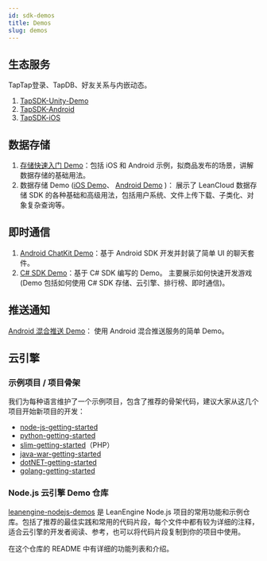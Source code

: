 ```yaml
---
id: sdk-demos
title: Demos
slug: demos
---
```


## 生态服务 

TapTap登录、TapDB、好友关系与内嵌动态。

1. [TapSDK-Unity-Demo](https://github.com/TapTap/TapSDK-Unity-Demo)  
2. [TapSDK-Android](https://github.com/taptap/TapSDK-Android)  
3. [TapSDK-iOS](https://github.com/TapTap/TapSDK-iOS)  


## 数据存储

1. [存储快速入门 Demo](https://github.com/leancloud/StorageStarted)：包括 iOS 和 Android 示例，拟商品发布的场景，讲解数据存储的基础用法。
2. 数据存储 Demo ([iOS Demo](https://github.com/leancloud/LeanStorageDemo-iOS)、 [Android Demo](https://github.com/leancloud/LeanStorageDemo-Android) )： 展示了 LeanCloud 数据存储 SDK 的各种基础和高级用法，包括用户系统、文件上传下载、子类化、对象复杂查询等。

## 即时通信

1. [Android ChatKit Demo](https://github.com/leancloud/LeanCloudChatKit-Android)：基于 Android SDK 开发并封装了简单 UI 的聊天套件。
2. [C# SDK Demo](https://github.com/leancloud/CSharp-SDK-Unity-Demo)：基于 C# SDK 编写的 Demo。 主要展示如何快速开发游戏(Demo 包括如何使用 C# SDK 存储、云引擎、排行榜、即时通信)。

## 推送通知

[Android 混合推送 Demo](https://github.com/leancloud/mixpush-demos)： 使用 Android 混合推送服务的简单 Demo。

## 云引擎

### 示例项目 / 项目骨架

我们为每种语言维护了一个示例项目，包含了推荐的骨架代码，建议大家从这几个项目开始新项目的开发：

- [node-js-getting-started](https://github.com/leancloud/node-js-getting-started/)
- [python-getting-started](https://github.com/leancloud/python-getting-started)
- [slim-getting-started](https://github.com/leancloud/slim-getting-started)（PHP）
- [java-war-getting-started](https://github.com/leancloud/java-war-getting-started)
- [dotNET-getting-started](https://github.com/leancloud/dotNET-getting-started)
- [golang-getting-started](https://github.com/leancloud/golang-getting-started)

### Node.js 云引擎 Demo 仓库

[leanengine-nodejs-demos](https://github.com/leancloud/leanengine-nodejs-demos) 是 LeanEngine Node.js 项目的常用功能和示例仓库。包括了推荐的最佳实践和常用的代码片段，每个文件中都有较为详细的注释，适合云引擎的开发者阅读、参考，也可以将代码片段复制到你的项目中使用。

在这个仓库的 README 中有详细的功能列表和介绍。
